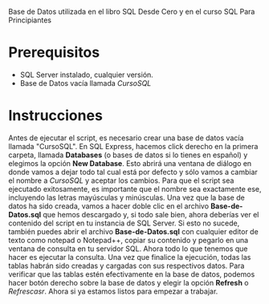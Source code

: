 Base de Datos utilizada en el libro SQL Desde Cero y en el curso SQL Para Principiantes

# Prerequisitos
* SQL Server instalado, cualquier versión.
* Base de Datos vacía llamada *CursoSQL*

# Instrucciones
Antes de ejecutar el script, es necesario crear una base de datos vacía llamada "CursoSQL".
En SQL Express, hacemos click derecho en la primera carpeta, llamada **Databases** (o bases de datos si lo tienes en español) y elegimos la opción **New Database**. Esto abrirá una ventana de diálogo en donde vamos a dejar todo tal cual está por defecto y sólo vamos a cambiar el nombre a *CursoSQL* y aceptar los cambios. Para que el script sea ejecutado exitosamente, es importante que el nombre sea exactamente ese, incluyendo las letras mayúsculas y minúsculas.
Una vez que la base de datos ha sido creada, vamos a hacer doble clic en el archivo **Base-de-Datos.sql** que hemos descargado y, si todo sale bien, ahora deberías ver el contenido del script en tu instancia de SQL Server. Si esto no sucede, también puedes abrir el archivo **Base-de-Datos.sql** con cualquier editor de texto como notepad o Notepad++, copiar su contenido y pegarlo en una ventana de consulta en tu servidor SQL.
Ahora todo lo que tenemos que hacer es ejecutar la consulta. Una vez que finalice la ejecución, todas las tablas habrán sido creadas y cargadas con sus respectivos datos. 
Para verificar que las tablas estén efectivamente en la base de datos, podemos hacer botón derecho sobre la base de datos y elegir la opción **Refresh** o *Refrescasr*. 
Ahora si ya estamos listos para empezar a trabajar.
